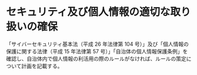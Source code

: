 # セキュリティ及び個人情報の適切な取り扱いの確保

「サイバーセキュリティ基本法（平成 26 年法律第 104 号）」及び「個人情報の保護に関する法律（平成 15 年法律第 57 号）」「自治体の個人情報保護条例」を確認し、自治体内で個人情報の利活用の際のルールがなければ、ルールの策定について計画を記載する。
